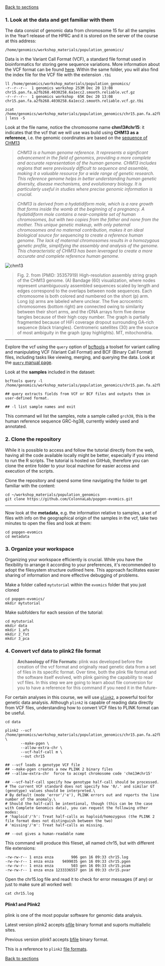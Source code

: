 [Back to sections](../index.html#tutorial-sections)

### 1. Look at the data and get familiar with them 

The data consist of genomic data from chromosome 15 for all the samples in the Year1 release of the HPRC and it is stored on the server of the course at this address: 

```shell
/home/genomics/workshop_materials/population_genomics/
```

Data is in the Variant Call Format (VCF), a standard file format used in bioinformatics for storing gene sequence variations. More information about the VCF format can be found [here](https://en.wikipedia.org/wiki/Variant_Call_Format). Within the same folder, you will also find the index file for the VCF file with the extension `.tbi`

```shell
ll /home/genomics/workshop_materials/population_genomics/
-r--r--r--  1 genomics workshop 253M Dec 20 13:08 chr15.pan.fa.a2fb268.4030258.6a1ecc2.smooth.reliable.vcf.gz
-r--r--r--  1 genomics workshop  65K Dec 20 13:08 chr15.pan.fa.a2fb268.4030258.6a1ecc2.smooth.reliable.vcf.gz.tbi

zcat /home/genomics/workshop_materials/population_genomics/chr15.pan.fa.a2fb268.4030258.6a1ecc2.smooth.reliable.vcf.gz | less -S 
```

Look at the file name, notice the chromosome name **chm13#chr15**: it indicates that the vcf that we will use was build using **CHM13 as a reference**, i.e. the genomic coordinates are based on the [sequence of CHM13](https://www.science.org/doi/10.1126/science.abj6987) 

> _CHM13 is a human genome reference. It represents a significant advancement in the field of genomics, providing a more complete and accurate representation of the human genome. CHM13 includes regions that were previously difficult to sequence and assemble, making it a valuable resource for a wide range of genetic research. This reference genome helps in better understanding human genetic diversity, disease mechanisms, and evolutionary biology. It is particularly useful in studies where precise genomic information is crucial._

> _CHM13 is derived from a hydatidiform mole, which is a rare growth that forms inside the womb at the beginning of a pregnancy. A hydatidiform mole contains a near-complete set of human chromosomes, but with two copies from the father and none from the mother. This unique genetic makeup, with only paternal chromosomes and no maternal contribution, makes it an ideal biological source for sequencing to create a reference human genome. The lack of maternal chromosomes results in a homozygous genetic profile, simplifying the assembly and analysis of the genome. This characteristic of CHM13 has been leveraged to create a more accurate and complete reference human genome._

![chm13](../img/chm13.png)

> Fig. 2. from (PMID: 35357919) High-resolution assembly string graph of the CHM13 genome. (A) Bandage (60) visualization, where nodes represent unambiguously assembled sequences scaled by length and edges correspond to the overlaps between node sequences. Each chromosome is both colored and numbered on the short (p) arm. Long (q) arms are labeled where unclear. The five acrocentric chromosomes (bottom right) are connected owing to similarity between their short arms, and the rDNA arrays form five dense tangles because of their high copy number. The graph is partially fragmented because of HiFi coverage dropout surrounding GA-rich sequence (black triangles). Centromeric satellites (30) are the source of most ambiguity in the graph (gray highlights). MT, mitochondria.


***
Explore the vcf using the `query` option of [bcftools](https://samtools.github.io/bcftools/bcftools.html) a toolset for variant calling and manipulating VCF (Variant Call Format) and BCF (Binary Call Format) files, including tasks like viewing, merging, and querying the data. Look at the [`query` manual page](https://samtools.github.io/bcftools/bcftools.html#query). 

Look at the **samples** included in the dataset:  

```shell 
bcftools query -l /home/genomics/workshop_materials/population_genomics/chr15.pan.fa.a2fb268.4030258.6a1ecc2.smooth.reliable.vcf.gz

## query extracts fields from VCF or BCF files and outputs them in user-defined format.

## -l list sample names and exit
```

This command wil list the samples, note a sample called `grch38`, this is the human reference sequence GRC-hg38, currently widely used and annotated.  


### 2. Clone the repository 
While it is possible to access and follow the tutorial directly from the web, having all the code available locally might be better, especially if you intend to run the R scripts. The tutorial is hosted on GitHub, therefore you can clone the entire folder to your local machine for easier access and execution of the scripts. 

Clone the repository and spend some time navigating the folder to get familiar with the content:  

```shell
cd ~/workshop_materials/population_genomics
git clone https://github.com/ColonnaLab/popgen-evomics.git

``` 
***
Now look at the **metadata**, e.g. the information relative to samples, a set of files with info on the geographical origin of the samples in the vcf, take two minutes to open the files and look at them: 

```shell
cd popgen-evomics
cd metadata 
```


### 3. Organize your workspace 

Organizing your workspace efficiently is crucial. While you have the flexibility to arrange it according to your preferences, it's recommended to adopt the filesystem structure outlined here. This approach facilitates easier sharing of information and more effective debugging of problems.

Make a folder called `mytutorial` within the `evomics` folder that you just cloned 

```shell 
cd popgen-evomics/
mkdir mytutorial
```

Make subfolders for each session of the tutorial: 

```shell
cd mytutorial 
mkdir data 
mkdir 1_afs 
mkdir 2_fst 
mkdir 3_pca 

```

### 4. Convert vcf data to plink2 file format  

> **Archaeology of File Formats:** plink was developed before the creation of the vcf format and originally read genetic data from a set of files in its specific format. Over time, both the plink file format and the software itself evolved, with plink gaining the capability to read vcf files. In this step we are going to learn about file conversion for you to have a reference for this command if you need it in the future-

For certain analyses in this course, we will use  [`plink2`](https://www.cog-genomics.org/plink/2.0/), a powerful tool for genetic data analysis. Although `plink2` is capable of reading data directly from VCF files, understanding how to convert VCF files to PLINK format can be useful.

```shell
cd data 

plink2 --vcf  /home/genomics/workshop_materials/population_genomics/chr15.pan.fa.a2fb268.4030258.6a1ecc2.smooth.reliable.vcf.gz \
       --make-pgen \
       --allow-extra-chr \
       --vcf-half-call m \
       --out chr15 

## --vcf loads a genotype VCF file
## --make-pgen creates a new PLINK 2 binary files
## --allow-extra-chr  force to accept chromosome code 'chm13#chr15'

## --vcf-half-call specify how genotype half-call should be processed.
# The current VCF standard does not specify how '0/.' and similar GT (genotype) values should be interpreted.\
# By default (mode 'error'/'e'), PLINK errors out and reports the line number of the anomaly.\
# Should the half-call be intentional, though (this can be the case with Complete Genomics data), you can request the following other modes: 
# 'haploid'/'h': Treat half-calls as haploid/homozygous (the PLINK 2 file format does not distinguish between the two) 
# 'missing'/'m': Treat half-calls as missing.

## --out gives a human-readable name 
```

This command will produce this fileset, all named chr15, but with different file extensions: 

```shell
-rw-rw-r-- 1 enza enza        906 gen 16 09:33 chr15.log
-rw-rw-r-- 1 enza enza    9499035 gen 16 09:33 chr15.pgen
-rw-rw-r-- 1 enza enza        503 gen 16 09:33 chr15.psam
-rw-rw-r-- 1 enza enza 1233336557 gen 16 09:33 chr15.pvar
```

Open the chr15.log file and read it to check for error messages (if any) or just to make sure all worked well: 

```shell
cat chr15.log
```

#### Plink1 and Plink2 
plink is one of the most popular software for genomic data analysis. 

Latest version plink2 accepts [pfile](https://www.cog-genomics.org/plink/2.0/input#pgen) binary format and suports multiallelic sites.

Previous version plink1 accepts [bfile](https://www.cog-genomics.org/plink/2.0/input#bed) binary format.

This is a reference to `plink2` [file formats](https://www.cog-genomics.org/plink/2.0/formats).

[Back to sections](../index.html#tutorial-sections)
